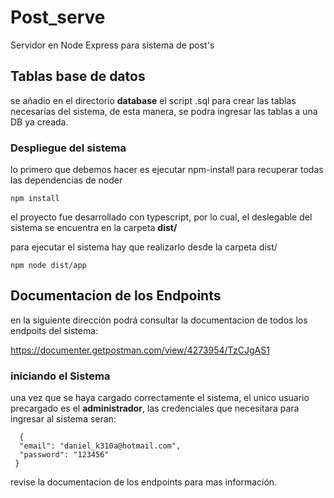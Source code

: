 # Post_serve
Servidor en Node Express para sistema de post's

## Tablas base de datos
  se añadio en el directorio **database** el script .sql para crear las tablas necesarias del sistema, de esta manera, se podra ingresar las tablas a una DB ya creada.

### Despliegue del sistema

  lo primero que debemos hacer es ejecutar npm-install para recuperar todas las dependencias de noder
  
 ```
npm install
```

 el proyecto fue desarrollado con typescript, por lo cual, el deslegable del sistema se encuentra en la carpeta **dist/**
  
 para ejecutar el sistema hay que realizarlo desde la carpeta dist/
 ```
npm node dist/app
```

## Documentacion de los Endpoints

en la siguiente dirección podrá consultar la documentacion de todos los endpoits del sistema:

https://documenter.getpostman.com/view/4273954/TzCJgAS1

### iniciando el Sistema

  una vez que se haya cargado correctamente el sistema, el unico usuario precargado es el **administrador**, las credenciales que necesitara para ingresar al sistema seran:
  
  ```
    {
    "email": "daniel_k310a@hotmail.com",
    "password": "123456"
   }
```

revise la documentacion de los endpoints para mas información.




